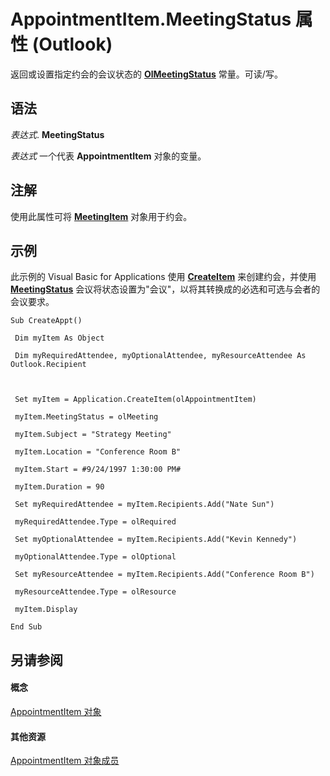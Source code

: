 
# AppointmentItem.MeetingStatus 属性 (Outlook)

返回或设置指定约会的会议状态的  **[OlMeetingStatus](da83b8ed-267e-c055-13ce-11067e224e9d.md)** 常量。可读/写。


## 语法

 _表达式_. **MeetingStatus**

 _表达式_ 一个代表 **AppointmentItem** 对象的变量。


## 注解

使用此属性可将 **[MeetingItem](b75730f5-b395-3d66-5acd-b64fd8fcd78f.md)** 对象用于约会。


## 示例

此示例的 Visual Basic for Applications 使用 **[CreateItem](e5fbf367-db16-5042-823e-68e6b805e612.md)** 来创建约会，并使用 **[MeetingStatus](cfd970cd-df6c-4537-0a17-b5adab3b667f.md)** 会议将状态设置为"会议"，以将其转换成的必选和可选与会者的会议要求。


```
Sub CreateAppt() 
 
 Dim myItem As Object 
 
 Dim myRequiredAttendee, myOptionalAttendee, myResourceAttendee As Outlook.Recipient 
 
 
 
 Set myItem = Application.CreateItem(olAppointmentItem) 
 
 myItem.MeetingStatus = olMeeting 
 
 myItem.Subject = "Strategy Meeting" 
 
 myItem.Location = "Conference Room B" 
 
 myItem.Start = #9/24/1997 1:30:00 PM# 
 
 myItem.Duration = 90 
 
 Set myRequiredAttendee = myItem.Recipients.Add("Nate Sun") 
 
 myRequiredAttendee.Type = olRequired 
 
 Set myOptionalAttendee = myItem.Recipients.Add("Kevin Kennedy") 
 
 myOptionalAttendee.Type = olOptional 
 
 Set myResourceAttendee = myItem.Recipients.Add("Conference Room B") 
 
 myResourceAttendee.Type = olResource 
 
 myItem.Display 
 
End Sub
```


## 另请参阅


#### 概念


[AppointmentItem 对象](204a409d-654e-27aa-643a-8344c631b82d.md)
#### 其他资源


[AppointmentItem 对象成员](c72c459d-6d3c-7a05-aa4a-b1b767ddc0b2.md)